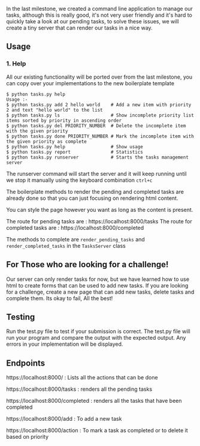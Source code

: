 In the last milestone, we created a command line application to manage our tasks, although this is really good, it's not very user friendly and it's hard to quickly take a look at our pending tasks, to solve these issues, we will create a tiny server that can render our tasks in a nice way.

## Usage

### 1. Help

All our existing functionality will be ported over from the last milestone, you can copy over your implementations to the new boilerplate template

```
$ python tasks.py help
Usage :-
$ python tasks.py add 2 hello world    # Add a new item with priority 2 and text "hello world" to the list
$ python tasks.py ls                   # Show incomplete priority list items sorted by priority in ascending order
$ python tasks.py del PRIORITY_NUMBER  # Delete the incomplete item with the given priority
$ python tasks.py done PRIORITY_NUMBER # Mark the incomplete item with the given priority as complete
$ python tasks.py help                 # Show usage
$ python tasks.py report               # Statistics
$ python tasks.py runserver            # Starts the tasks management server
```

The runserver command will start the server and it will keep running until we stop it manually using the keyboard combination `ctrl+c`

The boilerplate methods to render the pending and completed tasks are already done so that you can just focusing on rendering html content.

You can style the page however you want as long as the content is present.

The route for pending tasks are : https://localhost:8000/tasks
The route for completed tasks are : https://localhost:8000/completed

The methods to complete are `render_pending_tasks` and `render_completed_tasks` in the `TasksServer` class

## For Those who are looking for a challenge!

Our server can only render tasks for now, but we have learned how to use html to create forms that can be used to add new tasks.
If you are looking for a challenge, create a new page that can add new tasks, delete tasks and complete them. Its okay to fail, All the best!

## Testing

Run the test.py file to test if your submission is correct.
The test.py file will run your program and compare the output with the expected output. Any errors in your implementation will be displayed.

## Endpoints

https://localhost:8000/ 		 : Lists all the actions that can be done

https://localhost:8000/tasks 	 :  renders all the pending tasks

https://localhost:8000/completed : renders all the tasks that have been completed

https://localhost:8000/add 		 : To add a new task

https://localhost:8000/action 	 : To mark a task as completed or to delete it based on priority